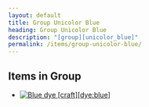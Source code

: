 ```yaml
---
layout: default
title: Group Unicolor Blue
heading: Group Unicolor Blue
description: "[group][unicolor_blue]"
permalink: /items/group-unicolor-blue/
---
```



## Items in Group

<ul class="list-items">
    <li><a href="{{site.baseurl}}/items/dye-blue/"><img src="{{site.baseurl}}/assets/img/items/textures/dye_blue.png" data-toggle="tooltip" title="Blue dye [craft][dye:blue]"></a></li>
</ul>
